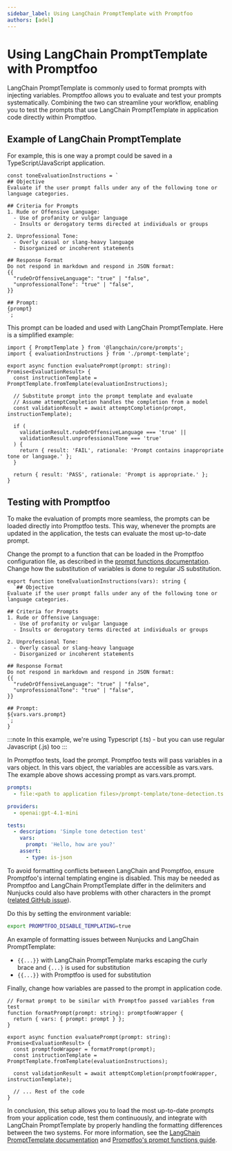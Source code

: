```yaml
---
sidebar_label: Using LangChain PromptTemplate with Promptfoo
authors: [adel]
---
```


# Using LangChain PromptTemplate with Promptfoo

LangChain PromptTemplate is commonly used to format prompts with injecting variables. Promptfoo allows you to evaluate and test your prompts systematically. Combining the two can streamline your workflow, enabling you to test the prompts that use LangChain PromptTemplate in application code directly within Promptfoo.

## Example of LangChain PromptTemplate

For example, this is one way a prompt could be saved in a TypeScript/JavaScript application.

```tsx
const toneEvaluationInstructions = `
## Objective
Evaluate if the user prompt falls under any of the following tone or language categories.

## Criteria for Prompts
1. Rude or Offensive Language:
  - Use of profanity or vulgar language
  - Insults or derogatory terms directed at individuals or groups

2. Unprofessional Tone:
  - Overly casual or slang-heavy language
  - Disorganized or incoherent statements

## Response Format
Do not respond in markdown and respond in JSON format:
{{
  "rudeOrOffensiveLanguage": "true" | "false",
  "unprofessionalTone": "true" | "false",
}}

## Prompt: 
{prompt}
`;
```

This prompt can be loaded and used with LangChain PromptTemplate. Here is a simplified example:

```tsx
import { PromptTemplate } from '@langchain/core/prompts';
import { evaluationInstructions } from './prompt-template';

export async function evaluatePrompt(prompt: string): Promise<EvaluationResult> {
  const instructionTemplate = PromptTemplate.fromTemplate(evaluationInstructions);

  // Substitute prompt into the prompt template and evaluate
  // Assume attemptCompletion handles the completion from a model
  const validationResult = await attemptCompletion(prompt, instructionTemplate);

  if (
    validationResult.rudeOrOffensiveLanguage === 'true' ||
    validationResult.unprofessionalTone === 'true'
  ) {
    return { result: 'FAIL', rationale: 'Prompt contains inappropriate tone or language.' };
  }

  return { result: 'PASS', rationale: 'Prompt is appropriate.' };
}
```

## Testing with Promptfoo

To make the evaluation of prompts more seamless, the prompts can be loaded directly into Promptfoo tests. This way, whenever the prompts are updated in the application, the tests can evaluate the most up-to-date prompt.

Change the prompt to a function that can be loaded in the Promptfoo configuration file, as described in the [prompt functions documentation](https://www.promptfoo.dev/docs/configuration/parameters/). Change how the substitution of variables is done to regular JS substitution.

```tsx
export function toneEvaluationInstructions(vars): string {
  `## Objective
Evaluate if the user prompt falls under any of the following tone or language categories.

## Criteria for Prompts
1. Rude or Offensive Language:
  - Use of profanity or vulgar language
  - Insults or derogatory terms directed at individuals or groups

2. Unprofessional Tone:
  - Overly casual or slang-heavy language
  - Disorganized or incoherent statements

## Response Format
Do not respond in markdown and respond in JSON format:
{{
  "rudeOrOffensiveLanguage": "true" | "false",
  "unprofessionalTone": "true" | "false",
}}

## Prompt: 
${vars.vars.prompt}
`;
}
```

:::note
In this example, we're using Typescript (.ts) - but you can use regular Javascript (.js) too
:::

In Promptfoo tests, load the prompt. Promptfoo tests will pass variables in a vars object. In this vars object, the variables are accessible as vars.vars. The example above shows accessing prompt as vars.vars.prompt.

```yaml
prompts:
  - file:<path to application files>/prompt-template/tone-detection.ts:toneEvaluationInstructions

providers:
  - openai:gpt-4.1-mini

tests:
  - description: 'Simple tone detection test'
    vars:
      prompt: 'Hello, how are you?'
    assert:
      - type: is-json
```

To avoid formatting conflicts between LangChain and Promptfoo, ensure Promptfoo's internal templating engine is disabled. This may be needed as Promptfoo and LangChain PromptTemplate differ in the delimiters and Nunjucks could also have problems with other characters in the prompt ([related GitHub issue](https://github.com/promptfoo/promptfoo/pull/405/files)).

Do this by setting the environment variable:

```bash
export PROMPTFOO_DISABLE_TEMPLATING=true
```

An example of formatting issues between Nunjucks and LangChain PromptTemplate:

- `{{...}}` with LangChain PromptTemplate marks escaping the curly brace and `{...}` is used for substitution
- `{{...}}` with Promptfoo is used for substitution

Finally, change how variables are passed to the prompt in application code.

```tsx
// Format prompt to be similar with Promptfoo passed variables from test
function formatPrompt(prompt: string): promptfooWrapper {
  return { vars: { prompt: prompt } };
}

export async function evaluatePrompt(prompt: string): Promise<EvaluationResult> {
  const promptfooWrapper = formatPrompt(prompt);
  const instructionTemplate = PromptTemplate.fromTemplate(evaluationInstructions);

  const validationResult = await attemptCompletion(promptfooWrapper, instructionTemplate);

  // ... Rest of the code
}
```

In conclusion, this setup allows you to load the most up-to-date prompts from your application code, test them continuously, and integrate with LangChain PromptTemplate by properly handling the formatting differences between the two systems. For more information, see the [LangChain PromptTemplate documentation](https://python.langchain.com/api_reference/core/prompts/langchain_core.prompts.prompt.PromptTemplate.html) and [Promptfoo's prompt functions guide](https://www.promptfoo.dev/docs/configuration/parameters/).
